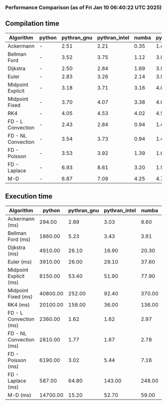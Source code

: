 ### Performance Comparison (as of Fri Jan 10 06:40:22 UTC 2025)
## Compilation time
Algorithm                 | python                    | pythran_gnu               | pythran_intel             | numba                     | pyccel_fortran_gnu        | pyccel_c_gnu              | pyccel_fortran_intel      | pyccel_c_intel           
------------------------- | ------------------------- | ------------------------- | ------------------------- | ------------------------- | ------------------------- | ------------------------- | ------------------------- | -------------------------
Ackermann                 | -                         | 2.51                      | 2.21                      | 0.35                      | 1.40                      | 1.37                      | 1.48                      | 1.41                     
Bellman Ford              | -                         | 3.52                      | 3.75                      | 1.12                      | 3.80                      | 3.97                      | 3.95                      | 4.27                     
Dijkstra                  | -                         | 2.50                      | 2.84                      | 1.69                      | 3.91                      | 4.16                      | 4.05                      | 4.24                     
Euler                     | -                         | 2.83                      | 3.26                      | 2.14                      | 3.90                      | 4.15                      | 3.96                      | 4.14                     
Midpoint Explicit         | -                         | 3.18                      | 3.71                      | 3.16                      | 4.03                      | 4.34                      | 4.24                      | 4.48                     
Midpoint Fixed            | -                         | 3.70                      | 4.07                      | 3.38                      | 4.06                      | 4.40                      | 4.22                      | 4.44                     
RK4                       | -                         | 4.05                      | 4.53                      | 4.02                      | 4.52                      | 4.79                      | 4.63                      | 4.85                     
FD - L Convection         | -                         | 2.43                      | 2.84                      | 0.94                      | 1.48                      | 4.10                      | 1.68                      | 4.13                     
FD - NL Convection        | -                         | 3.54                      | 3.73                      | 0.94                      | 1.49                      | 4.18                      | 1.67                      | 4.09                     
FD - Poisson              | -                         | 3.53                      | 3.92                      | 1.39                      | 1.60                      | 4.22                      | 2.96                      | 4.18                     
FD - Laplace              | -                         | 6.93                      | 8.61                      | 3.20                      | 1.91                      | 4.58                      | 2.21                      | 4.52                     
M-D                       | -                         | 6.87                      | 7.09                      | 4.25                      | 4.70                      | 4.85                      | 5.00                      | 5.11                     

## Execution time
Algorithm                 | python                    | pythran_gnu               | pythran_intel             | numba                     | pyccel_fortran_gnu        | pyccel_c_gnu              | pyccel_fortran_intel      | pyccel_c_intel           
------------------------- | ------------------------- | ------------------------- | ------------------------- | ------------------------- | ------------------------- | ------------------------- | ------------------------- | -------------------------
Ackermann (ms)            | 294.00                    | 2.89                      | 3.03                      | 9.60                      | 1.55                      | 1.59                      | 8.93                      | 4.36                     
Bellman Ford (ms)         | 1860.00                   | 5.23                      | 3.43                      | 3.91                      | 2.96                      | 6.10                      | -                         | 19.20                    
Dijkstra (ms)             | 4910.00                   | 26.10                     | 16.90                     | 20.30                     | 19.10                     | 32.00                     | -                         | 22.70                    
Euler (ms)                | 3910.00                   | 26.00                     | 29.10                     | 37.60                     | 15.70                     | 143.00                    | 15.30                     | 128.00                   
Midpoint Explicit (ms)    | 8150.00                   | 53.40                     | 51.90                     | 77.90                     | 23.00                     | 282.00                    | 17.00                     | 251.00                   
Midpoint Fixed (ms)       | 40800.00                  | 252.00                    | 92.40                     | 370.00                    | 75.20                     | 1420.00                   | 62.20                     | 1210.00                  
RK4 (ms)                  | 20100.00                  | 158.00                    | 36.00                     | 136.00                    | 35.60                     | 491.00                    | 38.50                     | 405.00                   
FD - L Convection (ms)    | 2360.00                   | 1.62                      | 1.62                      | 2.97                      | 1.71                      | 1.86                      | -                         | 4.11                     
FD - NL Convection (ms)   | 2810.00                   | 1.77                      | 1.67                      | 2.78                      | 1.86                      | 1.99                      | -                         | 4.09                     
FD - Poisson (ms)         | 6190.00                   | 3.02                      | 5.44                      | 7.16                      | 2.80                      | 3.86                      | -                         | 4.96                     
FD - Laplace (ms)         | 587.00                    | 64.80                     | 143.00                    | 248.00                    | 63.10                     | 259.00                    | -                         | 274.00                   
M-D (ms)                  | 14700.00                  | 15.20                     | 52.70                     | 59.00                     | 53.70                     | 59.50                     | 91.40                     | 62.30                    
